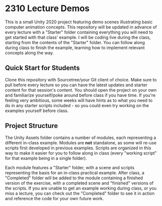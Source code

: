 # 2310 Lecture Demos

This is a small Unity 2020 project featuring demo scenes illustrating basic computer animation concepts. This repository will be updated in advance of every lecture with a "Starter" folder containing everything you will need to get started with that class' example. I will be coding live during the class, starting from the contents of the "Starter" folder. You can follow along during class to finish the example, learning how to implement relevant concepts along the way.

## Quick Start for Students

Clone this repository with Sourcetree/your Git client of choice. Make sure to pull before every lecture so you can have the latest updates and starter content for that session's content. You should open the project on your own and familiarize yourself/poke around before class if you have time. If you're feeling very ambitious, some weeks will have hints as to what you need to do in any starter scripts included - so you could even try working on the examples yourself before class.

## Project Structure

The Unity Assets folder contains a number of modules, each representing a different in-class example. Modules are **not** standalone, as some will re-use scripts first developed in previous examples. Scripts are organized in this way to make it easier for you to follow along in class (every "working script" for that example being in a single folder). 

Each module features a "Starter" folder, with a scene and scripts representing the basis for an in-class practical example. After class, a "Completed" folder will be added to the module containing a finished version of the exercise, with a completed scene and "finished" versions of the scripts. If you are unable to get an example working during class, or you miss a lecture, you can check out the "Completed" folder to see it in action and reference the code for your own future work.
